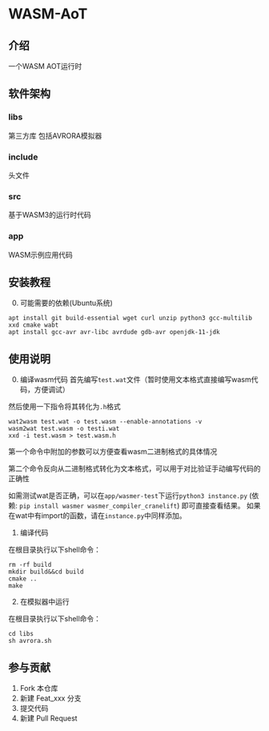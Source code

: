 # WASM-AoT

## 介绍
一个WASM AOT运行时

## 软件架构
### libs
第三方库
包括AVRORA模拟器
### include
头文件
### src
基于WASM3的运行时代码
### app
WASM示例应用代码


## 安装教程

0.  可能需要的依赖(Ubuntu系统)
```
apt install git build-essential wget curl unzip python3 gcc-multilib xxd cmake wabt
apt install gcc-avr avr-libc avrdude gdb-avr openjdk-11-jdk
```

## 使用说明

0. 编译wasm代码
首先编写`test.wat`文件（暂时使用文本格式直接编写wasm代码，方便调试）

然后使用一下指令将其转化为`.h`格式
```
wat2wasm test.wat -o test.wasm --enable-annotations -v
wasm2wat test.wasm -o testi.wat  
xxd -i test.wasm > test.wasm.h
```
第一个命令中附加的参数可以方便查看wasm二进制格式的具体情况

第二个命令反向从二进制格式转化为文本格式，可以用于对比验证手动编写代码的正确性

如需测试wat是否正确，可以在`app/wasmer-test`下运行`python3 instance.py`
(依赖: `pip install wasmer wasmer_compiler_cranelift`)
即可直接查看结果。
如果在wat中有import的函数，请在`instance.py`中同样添加。

1.  编译代码

在根目录执行以下shell命令：
```
rm -rf build
mkdir build&&cd build
cmake ..
make
```
2. 在模拟器中运行

在根目录执行以下shell命令：
```
cd libs
sh avrora.sh
```

## 参与贡献

1.  Fork 本仓库
2.  新建 Feat_xxx 分支
3.  提交代码
4.  新建 Pull Request